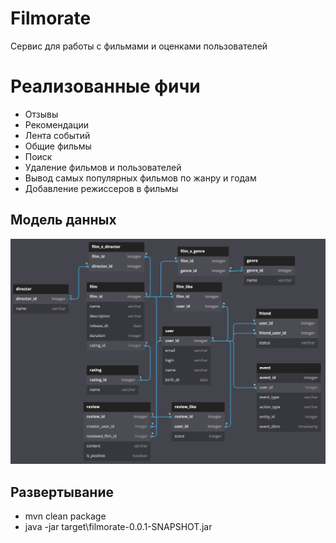 # Filmorate
Cервис для работы с фильмами и оценками пользователей

# Реализованные фичи
* Отзывы
* Рекомендации
* Лента событий
* Общие фильмы
* Поиск
* Удаление фильмов и пользователей
* Вывод самых популярных фильмов по жанру и годам
* Добавление режиссеров в фильмы

## Модель данных
![DB Model](https://github.com/greblovp/java-filmorate/blob/main/src/main/resources/db_model.jpg)

## Развертывание

 - mvn clean package
 - java -jar target\filmorate-0.0.1-SNAPSHOT.jar
